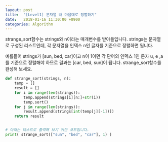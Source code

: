 ```yaml
---
layout: post
title:  "[Level1] 문자열 내 마음대로 정렬하기"
date:   2018-01-16 11:30:00 +0900
categories: Algorithm
---
```


strange_sort함수는 strings와 n이라는 매개변수를 받아들입니다.
strings는 문자열로 구성된 리스트인데, 각 문자열을 인덱스 n인 글자를 기준으로 정렬하면 됩니다.

예를들어 strings가 [sun, bed, car]이고 n이 1이면 각 단어의 인덱스 1인 문자 u, e ,a를 기준으로 정렬해야 하므로 결과는 [car, bed, sun]이 됩니다.
strange_sort함수를 완성해 보세요.

```python
def strange_sort(strings, n):
    temp = []
    result = []
    for i in range(len(strings)):
        temp.append(strings[i][n:]+str(i))
        temp.sort()
    for j in range(len(strings)):
        result.append(strings[int(temp[j][-1])])
    return result


# 아래는 테스트로 출력해 보기 위한 코드입니다.
print( strange_sort(["sun", "bed", "car"], 1) )
```
